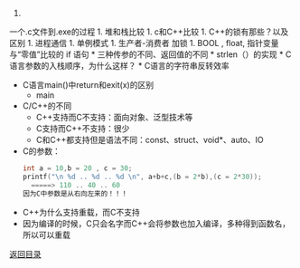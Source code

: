 1. 
一个.c文件到.exe的过程
1. 
堆和栈比较
1. 
c和C++比较
1. 
C++的锁有那些？以及区别
1. 
进程通信
1. 
单例模式
1. 
生产者-消费者  加锁
1. 
BOOL , float, 指针变量 与“零值”比较的 if 语句
* 
三种传参的不同、返回值的不同
* 
strlen（）的实现
* 
C语言参数的入栈顺序，为什么这样？
* 
C语言的字符串反转效率
* C语言main()中return和exit(x)的区别
  * main
* C/C++的不同
  * C++支持而C不支持：面向对象、泛型技术等
  * C支持而C++不支持：很少
  * C和C++都支持但是语法不同：const、struct、void*、auto、IO
* C的参数：
  ```C
  int a = 10,b = 20 , c = 30;
  printf("\n %d .. %d .. %d \n", a+b+c,(b = 2*b),(c = 2*30));
    =====> 110 .. 40 .. 60
  因为C中参数是从右向左来的！！！ 
  ```
* C++为什么支持重载，而C不支持
*
  因为编译的时候，C只会名字而C++会将参数也加入编译，多种得到函数名，所以可以重载




[返回目录](README.md)